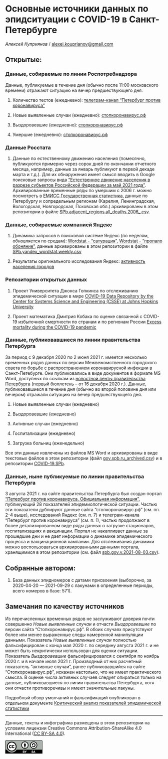 Основные источники данных по эпидситуации c COVID-19 в Санкт-Петербурге
=======================================================================

*Алексей Куприянов* /
<a href="mailto:alexei.kouprianov@gmail.com" class="email">alexei.kouprianov@gmail.com</a>

Открытые:
---------

### Данные, собираемые по линии Роспотребнадзора

Данные, публикуемые в течение дня (обычно после 11:00 московского
времени) отражают ситуацию на вечер предшествующего дня.

1.  Количество тестов (ежедневно): [телеграм-канал “Петербург против
    коронавируса”](https://t.me/koronavirusspb)

2.  Новые выявленные случаи (ежедневно):
    [стопкоронавирус.рф](https://стопкоронавирус.рф/information/)

3.  Выздоровевшие (ежедневно):
    [стопкоронавирус.рф](https://стопкоронавирус.рф/information/)

4.  Умершие (ежедневно):
    [стопкоронавирус.рф](https://стопкоронавирус.рф/information/)

### Данные Росстата

1.  Данные по естественному движению населения (помесячно, публикуются
    примерно через сорок дней по окончании отчетного месяца, например,
    данные за январь публикуют в первой декаде марта и т.д.). Для их
    обнаружения имеет смысл вводить в Google поисковые запросы вида
    [“Естественное движение населения в разрезе субъектов Российской
    Федерации за май 2021
    года”](https://www.google.com/search?channel=fs&q=%D0%95%D1%81%D1%82%D0%B5%D1%81%D1%82%D0%B2%D0%B5%D0%BD%D0%BD%D0%BE%D0%B5+%D0%B4%D0%B2%D0%B8%D0%B6%D0%B5%D0%BD%D0%B8%D0%B5+%D0%BD%D0%B0%D1%81%D0%B5%D0%BB%D0%B5%D0%BD%D0%B8%D1%8F+%D0%B2+%D1%80%D0%B0%D0%B7%D1%80%D0%B5%D0%B7%D0%B5+%D1%81%D1%83%D0%B1%D1%8A%D0%B5%D0%BA%D1%82%D0%BE%D0%B2+%D0%A0%D0%BE%D1%81%D1%81%D0%B8%D0%B9%D1%81%D0%BA%D0%BE%D0%B9+%D0%A4%D0%B5%D0%B4%D0%B5%D1%80%D0%B0%D1%86%D0%B8%D0%B8+%D0%B7%D0%B0+%D0%BC%D0%B0%D0%B9+2021+%D0%B3%D0%BE%D0%B4%D0%B0).
    Архивированные временные ряды по умершим с 2006 г. можно посмотреть
    в [ЕМИСС Государственная
    статистика](https://www.fedstat.ru/indicator/33556), данные по
    Петербургу и сопредельным регионам (Карелия, Ленинградская,
    Вологодская, Новгородская, Псковская обл.) архивированы в этом
    репозитории в файле
    [SPb.adjacent\_regions.all\_deaths.2006\_.csv](../data/SPb.adjacent_regions.all_deaths.2006_.csv).

### Данные, собираемые компанией Яндекс

1.  Динамика запросов в поисковой системе Яндекс (по неделям,
    обновляется по средам): [Wordstat -
    “сатурация”](https://wordstat.yandex.ru/#!/history?period=weekly&regions=2&words=%D1%81%D0%B0%D1%82%D1%83%D1%80%D0%B0%D1%86%D0%B8%D1%8F),
    [Wordstat - “пропало
    обоняние”](https://wordstat.yandex.ru/#!/history?period=weekly&regions=2&words=%D0%BF%D1%80%D0%BE%D0%BF%D0%B0%D0%BB%D0%BE%20%D0%BE%D0%B1%D0%BE%D0%BD%D1%8F%D0%BD%D0%B8%D0%B5),
    данные архивированы в этом репозитории в файле
    [SPb.yandex\_wordstat.weekly.csv](../data/SPb.yandex_wordstat.weekly.csv)

2.  Результаты оригинального исследования Яндекс: [активность населения
    городов](https://yandex.ru/company/researches/2020/cities-activity)

### Репозитории открытых данных

1.  Проект Университета Джонса Гопкинса по отслеживанию эпидемической
    ситуации в мире [COVID-19 Data Repository by the Center for Systems
    Science and Engineering (CSSE) at Johns Hopkins
    University](https://github.com/CSSEGISandData/COVID-19)

2.  Проект математика Дмитрия Кобака по оценке связанной с COVID-19
    избыточной смертности по странам и по регионам России [Excess
    mortality during the COVID-19
    pandemic](https://github.com/dkobak/excess-mortality)

### Данные, публиковавшиеся по линии правительства Петербурга

За период с 9 декабря 2020 по 2 июня 2021 г. имеется несколько временных
рядов данных по версии Межвежомственного городского совета по борьбе с
распространением коронавирусной инфекции в Санкт-Петебурге. Они
публиковались в виде документов в формате MS Word, доступных по ссылкам
из [новостной ленты правительства
Петербурга](https://www.gov.spb.ru/press/government/) (первый бюллетень
– от 16 декабря 2020 г.). Данные, публиковавшиеся в течение дня (обычно
во второй половине дня или вечером) отражали ситуацию на вечер
предшествующего дня.

1.  Новые выявленные случаи (ежедневно)

2.  Выздоровевшие (ежедневно)

3.  Активные случаи (ежедневно)

4.  Госпитализации (ежедневно)

5.  Загрузка больниц (еженедельно)

Все эти данные извлечены из файлов MS Word и архивированы в виде
текстовых файлов в этом репозитории (файл
[gov.spb.ru\_archived.csv](data/gov.spb.ru_archived.csv)) и в
репозитории
[COVID-19.SPb](https://github.com/alexei-kouprianov/COVID-19.SPb).

### Данные, ныне публикуемые по линии правительства Петербурга

3 августа 2021 г. на сайте правительства Петербурга был создан портал
[“Петербург против коронавируса. Официальная
информация”](https://www.gov.spb.ru/covid-19/), публикующий 28
показателей эпидемиологической ситуации. Частью эти показатели дублируют
данные сайта “стопкоронавирус.рф” (см. пп. 2–4 выше), исследований
Яндекс (см. п. 7) и телеграм-канала “Петербург против коронавируса” (см.
п. 1), частью продолжают в более детализированном виде ряды данных о
загрузке стационаров, госпитализациях и вакцинации. Портал не
накапливает данные за прошедшие дни и не дает информации о динамике
эпидемического процесса и вакцинационной кампании. Для отслеживания
динамики можно воспользоваться архивированными данными портала,
хранящимися в этом репозитории (см. файл
[spb.gov.v.2021-08-03.csv](../data/spb.gov.v.2021-08-03.csv)).

Собранные автором:
------------------

1.  База данных эпидномеров с датами присвоения (выборочно, за
    2020-04-20 — 2021-09-29 c лакунами в определенные периоды, всего
    номеров в базе: 571).

Замечания по качеству источников
--------------------------------

Из перечисленных временных рядов не заслуживают доверия почти совершенно
*Новые выявленные случаи* и отчасти *Выздоровевшие* по версии сайта
“Стопкоронавирус.рф”. В обоих случаях присутствуют более или менее
выраженные следы намеренной манипуляции данными. Показатель *Новые
выявленные случаи* полностью фальсифицирован с конца мая 2020 г. по
середину августа 2021 г. и не может быть некритически использован для
оценки ситуации. Показатель *Выздоровевшие* фальсифицировался с сентября
по ноябрь 2020 г. и в начале июля 2021 г. Производный от них расчетный
показатель “активные случаи”, ранее публиковавшийся на сайте
“Стопкоронавирус.рф”, искажен настолько, что не имеет практического
смысла. В оценке числа активных случаев следует опираться только на
данные, публиковавшиеся по линии правительства Петербурга, хотя они
отчасти противоречивы и имеют значительные лакуны.

Подробный обзор умолчаний и фальсификаций опубликован в отдельном
документе [Критический анализ показателей эпидемической
статистики](SPb.COVID-19.data_critique.md)

<hr />

Данные, тексты и инфографика размещены в этом репозитории на условиях
лицензии Creative Commons Attribution-ShareAlike 4.0 International ([CC
BY-SA 4.0](https://creativecommons.org/licenses/by-sa/4.0/)).

![](../misc/CC-BY-SA-icon.png "CC-BY-SA")
